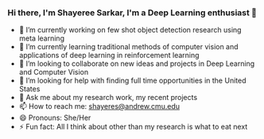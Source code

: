 ### Hi there, I'm Shayeree Sarkar, I'm a Deep Learning enthusiast 👋

- 🔭 I’m currently working on few shot object detection research using meta learning
- 🌱 I’m currently learning traditional methods of computer vision and applications of deep learning in reinforcement learning
- 👯 I’m looking to collaborate on new ideas and projects in Deep Learning and Computer Vision 
- 🤔 I’m looking for help with finding full time opportunities in the United States
- 💬 Ask me about my research work, my recent projects 
- 📫 How to reach me: shayeres@andrew.cmu.edu
- 😄 Pronouns: She/Her
- ⚡ Fun fact: All I think about other than my research is what to eat next
